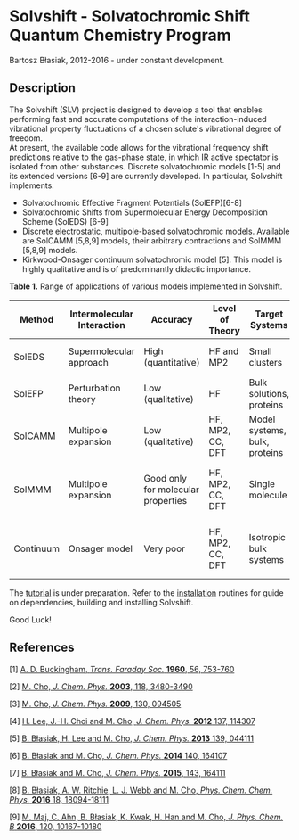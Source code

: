 Solvshift - Solvatochromic Shift Quantum Chemistry Program
==========================================================

Bartosz Błasiak, 2012-2016 - under constant development.

Description
-----------

The Solvshift (SLV) project is designed to develop a tool that enables performing fast and accurate 
computations of the interaction-induced vibrational property fluctuations of a chosen solute's vibrational degree of freedom.  
At present, the available code allows for the vibrational frequency shift predictions
relative to the gas-phase state, in which IR active spectator is isolated from other substances.
Discrete solvatochromic models [1-5] and its extended versions [6-9] are currently developed.
In particular, Solvshift implements:
  * Solvatochromic Effective Fragment Potentials (SolEFP)[6-8]
  * Solvatochromic Shifts from Supermolecular Energy Decomposition Scheme (SolEDS) [6-9]
  * Discrete electrostatic, multipole-based solvatochromic models.
    Available are SolCAMM [5,8,9] models, their arbitrary contractions and SolMMM [5,8,9] models.
  * Kirkwood-Onsager continuum solvatochromic model [5]. This model is highly qualitative
    and is of predominantly didactic importance.

**Table 1.** Range of applications of various models implemented in Solvshift.

| Method      | Intermolecular Interaction | Accuracy              | Level of Theory  | Target Systems                | Purpose                              | 
| ----------- | -------------------------- | --------------------- | ---------------- | ----------------------------- | ------------------------------------ | 
| SolEDS      | Supermolecular approach    | High (quantitative)   | HF and MP2       | Small clusters                | Validation of simplified models      |
| SolEFP      | Perturbation theory        | Low (qualitative)     | HF               | Bulk solutions, proteins      | Simulations of vibrational spectra   |
| SolCAMM     | Multipole expansion        | Low (qualitative)     | HF, MP2, CC, DFT | Model systems, bulk, proteins | Simulations of vibrational spectra   |
| SolMMM      | Multipole expansion        | Good only for molecular properties | HF, MP2, CC, DFT | Single molecule  | Electrostatic solvatochromic properties (e.g. Stark tuning rates) | 
| Continuum   | Onsager model              | Very poor             | HF, MP2, CC, DFT | Isotropic bulk systems        | Learning, rough trends with increasing polarity of a solvent |

The [tutorial](https://github.com/globulion/slv/blob/master/doc/tutor/USAGE.md "Title") is under preparation.
Refer to the [installation](https://github.com/globulion/slv/blob/master/doc/INSTALL.md "Title") routines
for guide on dependencies, building and installing Solvshift.

Good Luck!

References
----------

[1] [A. D. Buckingham, *Trans. Faraday Soc.* **1960**, 56, 753-760](http://pubs.rsc.org/en/content/articlepdf/1960/tf/tf9605600753 "Title")

[2] [M. Cho, *J. Chem. Phys.* **2003**, 118, 3480-3490](http://scitation.aip.org/content/aip/journal/jcp/118/8/10.1063/1.1536979)

[3] [M. Cho, *J. Chem. Phys.* **2009**, 130, 094505](http://scitation.aip.org/content/aip/journal/jcp/130/9/10.1063/1.3079609)

[4] [H. Lee, J.-H. Choi and M. Cho, *J. Chem. Phys.* **2012** 137, 114307](http://scitation.aip.org/content/aip/journal/jcp/137/11/10.1063/1.4751477)

[5] [B. Błasiak, H. Lee and M. Cho, *J. Chem. Phys.* **2013** 139, 044111](http://scitation.aip.org/content/aip/journal/jcp/139/4/10.1063/1.4816041)

[6] [B. Błasiak and M. Cho, *J. Chem. Phys.* **2014** 140, 164107](http://scitation.aip.org/content/aip/journal/jcp/140/16/10.1063/1.4872040)

[7] [B. Błasiak and M. Cho, *J. Chem. Phys.* **2015**, 143, 164111](http://scitation.aip.org/content/aip/journal/jcp/143/16/10.1063/1.4934667)

[8] [B. Błasiak, A. W. Ritchie, L. J. Webb and M. Cho, *Phys. Chem. Chem. Phys.* **2016** 18, 18094-18111](http://pubs.rsc.org/en/content/articlehtml/2016/cp/c6cp01578f)

[9] [M. Maj, C. Ahn, B. Błasiak, K. Kwak, H. Han and M. Cho, *J. Phys. Chem. B* **2016**, 120, 10167-10180](http://pubs.acs.org/doi/abs/10.1021/acs.jpcb.6b04319)
